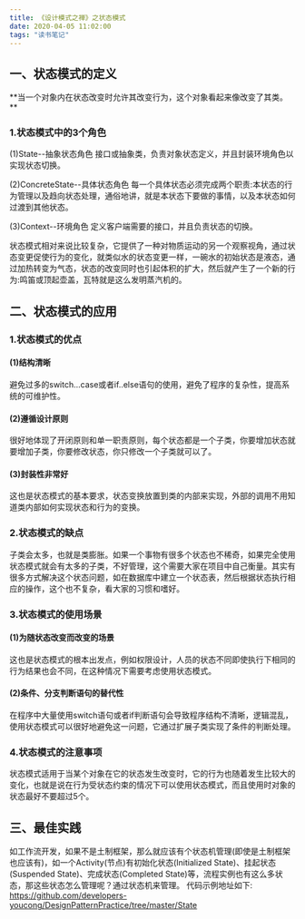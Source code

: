 ```yaml
---
title: 《设计模式之禅》之状态模式
date: 2020-04-05 11:02:00
tags: "读书笔记"
---
```


## 一、状态模式的定义
**当一个对象内在状态改变时允许其改变行为，这个对象看起来像改变了其类。
**
<!--more-->

### 1.状态模式中的3个角色

(1)State--抽象状态角色
接口或抽象类，负责对象状态定义，并且封装环境角色以实现状态切换。

(2)ConcreteState--具体状态角色
每一个具体状态必须完成两个职责:本状态的行为管理以及趋向状态处理，通俗地讲，就是本状态下要做的事情，以及本状态如何过渡到其他状态。

(3)Context--环境角色
定义客户端需要的接口，并且负责状态的切换。

状态模式相对来说比较复杂，它提供了一种对物质运动的另一个观察视角，通过状态变更促使行为的变化，就类似水的状态变更一样，一碗水的初始状态是液态，通过加热转变为气态，状态的改变同时也引起体积的扩大，然后就产生了一个新的行为:鸣笛或顶起壶盖，瓦特就是这么发明蒸汽机的。


## 二、状态模式的应用

### 1.状态模式的优点

#### (1)结构清晰
避免过多的switch...case或者if..else语句的使用，避免了程序的复杂性，提高系统的可维护性。

#### (2)遵循设计原则
很好地体现了开闭原则和单一职责原则，每个状态都是一个子类，你要增加状态就要增加子类，你要修改状态，你只修改一个子类就可以了。

#### (3)封装性非常好
这也是状态模式的基本要求，状态变换放置到类的内部来实现，外部的调用不用知道类内部如何实现状态和行为的变换。


### 2.状态模式的缺点
子类会太多，也就是类膨胀。如果一个事物有很多个状态也不稀奇，如果完全使用状态模式就会有太多的子类，不好管理，这个需要大家在项目中自己衡量。其实有很多方式解决这个状态问题，如在数据库中建立一个状态表，然后根据状态执行相应的操作，这个也不复杂，看大家的习惯和嗜好。

### 3.状态模式的使用场景

#### (1)为随状态改变而改变的场景
这也是状态模式的根本出发点，例如权限设计，人员的状态不同即使执行下相同的行为结果也会不同，在这种情况下需要考虑使用状态模式。

#### (2)条件、分支判断语句的替代性
在程序中大量使用switch语句或者if判断语句会导致程序结构不清晰，逻辑混乱，使用状态模式可以很好地避免这一问题，它通过扩展子类实现了条件的判断处理。

### 4.状态模式的注意事项
状态模式适用于当某个对象在它的状态发生改变时，它的行为也随着发生比较大的变化，也就是说在行为受状态约束的情况下可以使用状态模式，而且使用时对象的状态最好不要超过5个。


## 三、最佳实践
如工作流开发，如果不是土制框架，那么就应该有个状态机管理(即使是土制框架也应该有)，如一个Activity(节点)有初始化状态(Initialized State)、挂起状态(Suspended State)、完成状态(Completed State)等，流程实例也有这么多状态，那这些状态怎么管理呢？通过状态机来管理。
代码示例地址如下:
https://github.com/developers-youcong/DesignPatternPractice/tree/master/State